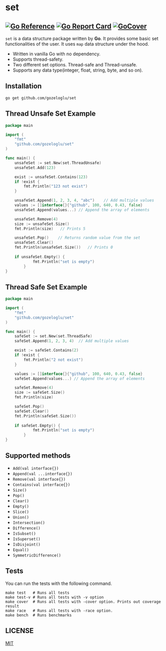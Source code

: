 # set 
[![Go Reference](https://pkg.go.dev/badge/github.com/gozeloglu/set.svg)](https://pkg.go.dev/github.com/gozeloglu/set)
[![Go Report Card](https://goreportcard.com/badge/github.com/gozeloglu/set)](https://goreportcard.com/report/github.com/gozeloglu/set)
[![GoCover](http://gocover.io/_badge/github.com/gozeloglu/set)](http://gocover.io/github.com/gozeloglu/set)
----
`set` is a data structure package written by **Go**. It provides some basic set functionalities of the user. It uses 
`map` data structure under the hood. 

* Written in vanilla Go with no dependency.
* Supports thread-safety.
* Two different set options. Thread-safe and Thread-unsafe.
* Supports any data type(integer, float, string, byte, and so on).

## Installation

```shell
go get github.com/gozeloglu/set
```


## Thread Unsafe Set Example

```go
package main

import (
    "fmt"
    "github.com/gozeloglu/set"
)

func main() {
	unsafeSet := set.New(set.ThreadUnsafe)
	unsafeSet.Add(123)

	exist := unsafeSet.Contains(123)
	if !exist {
		fmt.Println("123 not exist")
	}

	unsafeSet.Append(1, 2, 3, 4, "abc")    // Add multiple values
	values := []interface{}{"github", 100, 640, 0.43, false}
	unsafeSet.Append(values...) // Append the array of elements 

	unsafeSet.Remove(4)
	size := unsafeSet.Size()
	fmt.Println(size)   // Prints 5

	unsafeSet.Pop()    // Returns random value from the set
	unsafeSet.Clear()
	fmt.Println(unsafeSet.Size())   // Prints 0
	
	if unsafeSet.Empty() {
            fmt.Println("set is empty")
        }   
}
```

## Thread Safe Set Example

```go
package main

import (
    "fmt"
    "github.com/gozeloglu/set"
)

func main() {
	safeSet := set.New(set.ThreadSafe)
	safeSet.Append(1, 2, 3, 4)  // Add multiple values

	exist := safeSet.Contains(2)
	if !exist {
		fmt.Println("2 not exist")
	}

	values := []interface{}{"github", 100, 640, 0.43, false}
	safeSet.Append(values...) // Append the array of elements 

	safeSet.Remove(4)
	size := safeSet.Size()
	fmt.Println(size)

	safeSet.Pop()
	safeSet.Clear()
	fmt.Println(safeSet.Size())
	
	if safeSet.Empty() {
            fmt.Println("set is empty")
        }   
}
```

## Supported methods

* `Add(val interface{})`
* `Append(val ...interface{})`
* `Remove(val interface{})`
* `Contains(val interface{})`
* `Size()`
* `Pop()`
* `Clear()`
* `Empty()`
* `Slice()`
* `Union()`
* `Intersection()`
* `Difference()`
* `IsSubset()`
* `IsSuperset()`
* `IsDisjoint()`
* `Equal()`
* `SymmetricDifference()`

## Tests

  You can run the tests with the following command.

```shell
make test   # Runs all tests
make test-v # Runs all tests with -v option
make cover  # Runs all tests with -cover option. Prints out coverage result
make race   # Runs all tests with -race option. 
make bench  # Runs benchmarks
```

## LICENSE

[MIT](https://github.com/gozeloglu/set/blob/main/LICENSE)
